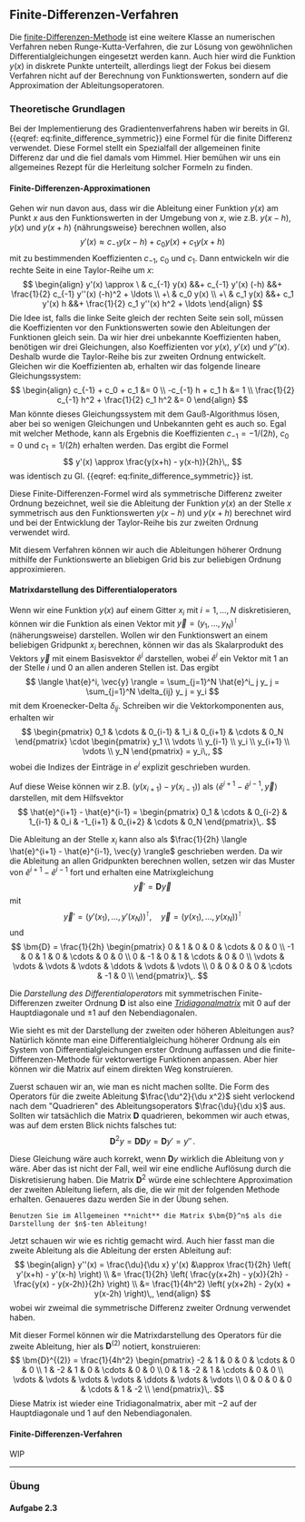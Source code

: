 ## Finite-Differenzen-Verfahren

Die 
[finite-Differenzen-Methode](https://de.wikipedia.org/wiki/Finite-Differenzen-Methode)
ist eine weitere Klasse an numerischen Verfahren neben Runge-Kutta-Verfahren,
die zur Lösung von gewöhnlichen Differentialgleichungen eingesetzt werden 
kann. Auch hier wird die Funktion $y(x)$ in diskrete Punkte unterteilt,
allerdings liegt der Fokus bei diesem Verfahren nicht auf der Berechnung
von Funktionswerten, sondern auf die Approximation der Ableitungsoperatoren.

### Theoretische Grundlagen

Bei der Implementierung des Gradientenverfahrens haben wir bereits 
in Gl. {{eqref: eq:finite_difference_symmetric}} eine Formel für die
finite Differenz verwendet. Diese Formel stellt ein Spezialfall der
allgemeinen finite Differenz dar und die fiel damals vom Himmel.
Hier bemühen wir uns ein allgemeines Rezept für die Herleitung solcher 
Formeln zu finden.

#### Finite-Differenzen-Approximationen

Gehen wir nun davon aus, dass wir die Ableitung einer Funktion $y(x)$
am Punkt $x$ aus den Funktionswerten in der Umgebung von $x$, wie z.B.
$y(x-h)$, $y(x)$ und $y(x+h)$ {nährungsweise} berechnen wollen, also
$$
  y'(x) \approx c_{-1} y(x-h) + c_0 y(x) + c_1 y(x+h)
$$
mit zu bestimmenden Koeffizienten $c_{-1}$, $c_0$ und $c_1$.
Dann entwickeln wir die rechte Seite in eine Taylor-Reihe um $x$:
$$
  \begin{align}
  y'(x) \approx \ 
      & c_{-1} y(x) &&+ c_{-1} y'(x) (-h) &&+ \frac{1}{2} c_{-1} y''(x) (-h)^2 + \ldots \\
    +\ & c_0 y(x) \\
    +\ & c_1 y(x) &&+ c_1 y'(x) h &&+ \frac{1}{2} c_1 y''(x) h^2 + \ldots
  \end{align}
$$
Die Idee ist, falls die linke Seite gleich der rechten Seite sein soll,
müssen die Koeffizienten vor den Funktionswerten sowie den Ableitungen
der Funktionen gleich sein. Da wir hier drei unbekannte Koeffizienten
haben, benötigen wir drei Gleichungen, also Koeffizienten vor $y(x)$,
$y'(x)$ und $y''(x)$. Deshalb wurde die Taylor-Reihe bis zur zweiten
Ordnung entwickelt. Gleichen wir die Koeffizienten ab, erhalten wir 
das folgende lineare Gleichungssystem:
$$
  \begin{align}
    c_{-1} + c_0 + c_1 &= 0 \\
    -c_{-1} h + c_1 h &= 1 \\
    \frac{1}{2} c_{-1} h^2 + \frac{1}{2} c_1 h^2 &= 0
  \end{align}
$$
Man könnte dieses Gleichungssystem mit dem Gauß-Algorithmus lösen,
aber bei so wenigen Gleichungen und Unbekannten geht es auch so. Egal mit 
welcher Methode, kann als Ergebnis die Koeffizienten $c_{-1} = -1/(2h)$,
$c_0 = 0$ und $c_1 = 1/(2h)$ erhalten werden. Das ergibt die Formel
$$
  y'(x) \approx \frac{y(x+h) - y(x-h)}{2h}\,,
$$
was identisch zu Gl. {{eqref: eq:finite_difference_symmetric}} ist.

Diese Finite-Differenzen-Formel wird als symmetrische Differenz zweiter
Ordnung bezeichnet, weil sie die Ableitung der Funktion $y(x)$ an der
Stelle $x$ symmetrisch aus den Funktionswerten $y(x-h)$ und $y(x+h)$
berechnet wird und bei der Entwicklung der Taylor-Reihe bis zur zweiten
Ordnung verwendet wird.

Mit diesem Verfahren können wir auch die Ableitungen höherer Ordnung
mithilfe der Funktionswerte an bliebigen Grid bis zur beliebigen Ordnung
approximieren. 

#### Matrixdarstellung des Differentialoperators

Wenn wir eine Funktion $y(x)$ auf einem Gitter $x_i$ mit $i=1,\ldots,N$
diskretisieren, können wir die Funktion als einen Vektor mit
$\vec{y} = (y_1, \ldots, y_N)^\intercal$ (näherungsweise) darstellen. 
Wollen wir den Funktionswert an einem beliebigen Gridpunkt $x_i$ berechnen, 
können wir das als Skalarprodukt des Vektors $\vec{y}$ mit einem
Basisvektor $\hat{e}^i$ darstellen, wobei $\hat{e}^i$ ein Vektor mit
$1$ an der Stelle $i$ und $0$ an allen anderen Stellen ist. Das ergibt
$$
  \langle \hat{e}^i, \vec{y} \rangle 
    = \sum_{j=1}^N \hat{e}^i_ j y_ j 
    = \sum_{j=1}^N \delta_{ij} y_ j
    = y_i
$$
mit dem Kroenecker-Delta $\delta_{ij}$. Schreiben wir die 
Vektorkomponenten aus, erhalten wir
$$
  \begin{pmatrix}
    0_1 & \cdots & 0_{i-1} & 1_i & 0_{i+1} & \cdots & 0_N
  \end{pmatrix}
  \cdot
  \begin{pmatrix}
    y_1 \\ \vdots \\ y_{i-1} \\ y_i \\ y_{i+1} \\ \vdots \\ y_N
  \end{pmatrix}
  = y_i\,,
$$
wobei die Indizes der Einträge in $e^i$ explizit geschrieben wurden.

Auf diese Weise können wir z.B. $\left(y(x_{i+1}) - y(x_{i-1})\right)$ als
$\langle \hat{e}^{i+1} - \hat{e}^{i-1}, \vec{y} \rangle$ darstellen,
mit dem Hilfsvektor 
$$
  \hat{e}^{i+1} - \hat{e}^{i-1} = 
  \begin{pmatrix}
    0_1 & \cdots & 0_{i-2} & 1_{i-1} & 0_i & -1_{i+1} & 0_{i+2} & \cdots & 0_N
  \end{pmatrix}\,.
$$

Die Ableitung an der Stelle $x_i$ kann also als 
$\frac{1}{2h} \langle \hat{e}^{i+1} - \hat{e}^{i-1}, \vec{y} \rangle$
geschrieben werden. Da wir die Ableitung an allen Gridpunkten berechnen wollen,
setzen wir das Muster von $\hat{e}^{i+1} - \hat{e}^{i-1}$ fort und erhalten
eine Matrixgleichung
$$
  \vec{y}' = \bm{D} \vec{y}
$$
mit
$$
  \vec{y}' = (y'(x_1), \ldots, y'(x_N))^\intercal, \quad
  \vec{y} = (y(x_1), \ldots, y(x_N))^\intercal
$$
und
$$
  \bm{D} = \frac{1}{2h}
  \begin{pmatrix}
    0 & 1 & 0 & 0 & \cdots & 0 & 0 \\
    -1 & 0 & 1 & 0 & \cdots & 0 & 0 \\
    0 & -1 & 0 & 1 & \cdots & 0 & 0 \\
    \vdots & \vdots & \vdots & \vdots & \ddots & \vdots & \vdots \\
    0 & 0 & 0 & 0 & \cdots & -1 & 0 \\
  \end{pmatrix}\,.
$$

Die *Darstellung des Differentialoperators* mit symmetrischen 
Finite-Differenzen zweiter Ordnung $\bm{D}$ ist also eine 
[*Tridiagonalmatrix*](https://de.wikipedia.org/wiki/Tridiagonalmatrix)
mit $0$ auf der Hauptdiagonale und $\pm 1$ auf den Nebendiagonalen.

Wie sieht es mit der Darstellung der zweiten oder höheren Ableitungen aus?
Natürlich könnte man eine Differentialgleichung höherer Ordnung als ein
System von Differentialgleichungen erster Ordnung auffassen und die 
finite-Differenzen-Methode für vektorwertige Funktionen anpassen. Aber 
hier können wir die Matrix auf einem direkten Weg konstruieren.

Zuerst schauen wir an, wie man es nicht machen sollte. Die Form des Operators
für die zweite Ableitung $\frac{\du^2}{\du x^2}$ sieht verlockend nach dem
"Quadrieren" des Ableitungsoperators $\frac{\du}{\du x}$ aus. Sollten wir
tatsächlich die Matrix $\bm{D}$ quadrieren, bekommen wir auch etwas, was
auf dem ersten Blick nichts falsches tut:
$$
  \bm{D}^2 y = \bm{D} \bm{D} y = \bm{D} y' = y''\,.
$$

Diese Gleichung wäre auch korrekt, wenn $\bm{D} y$ wirklich die Ableitung
von $y$ wäre. Aber das ist nicht der Fall, weil wir eine endliche Auflösung
durch die Diskretisierung haben. Die Matrix $\bm{D}^2$ würde eine schlechtere
Approximation der zweiten Ableitung liefern, als die, die wir mit der 
folgenden Methode erhalten. Genaueres dazu werden Sie in der Übung sehen.

```admonish warning
Benutzen Sie im Allgemeinen **nicht** die Matrix $\bm{D}^n$ als die 
Darstellung der $n$-ten Ableitung!
```

Jetzt schauen wir wie es richtig gemacht wird. Auch hier fasst man die zweite
Ableitung als die Ableitung der ersten Ableitung auf:
$$
  \begin{align}
    y''(x) = \frac{\du}{\du x} y'(x) 
      &\approx \frac{1}{2h} \left( y'(x+h) - y'(x-h) \right) \\
      &= \frac{1}{2h} \left( \frac{y(x+2h) - y(x)}{2h} - \frac{y(x) - y(x-2h)}{2h} \right) \\
      &= \frac{1}{4h^2} \left( y(x+2h) - 2y(x) + y(x-2h) \right)\,,
  \end{align}
$$
wobei wir zweimal die symmetrische Differenz zweiter Ordnung verwendet haben.

Mit dieser Formel können wir die Matrixdarstellung des Operators für die
zweite Ableitung, hier als $\bm{D}^{(2)}$ notiert, konstruieren:
$$
  \bm{D}^{(2)} = \frac{1}{4h^2}
  \begin{pmatrix}
    -2 & 1 & 0 & 0 & \cdots & 0 & 0 \\
    1 & -2 & 1 & 0 & \cdots & 0 & 0 \\
    0 & 1 & -2 & 1 & \cdots & 0 & 0 \\
    \vdots & \vdots & \vdots & \vdots & \ddots & \vdots & \vdots \\
    0 & 0 & 0 & 0 & \cdots & 1 & -2 \\
  \end{pmatrix}\,.
$$
Diese Matrix ist wieder eine Tridiagonalmatrix, aber mit $-2$ auf der
Hauptdiagonale und $1$ auf den Nebendiagonalen.

#### Finite-Differenzen-Verfahren

WIP

---

### Übung

#### Aufgabe 2.3
<!--
{{#include ../psets/02.md:aufgabe_3}}
-->
